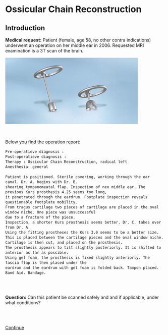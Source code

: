 # Ossicular Chain Reconstruction

## Introduction

**Medical request:** Patient (female, age 58, no other contra indications) underwent
an operation on her middle ear in 2006. Requested MRI examination is a 3T scan of the brain.

![](tuebingen.jpg)

<br>
 
Below you find the operation report:
<br>
```
Pre-operatieve diagnosis :
Post-operatieve diagnosis :
Therapy : Ossicular Chain Reconstruction, radical left
Anesthesia: general

Patient is positioned. Sterile covering, working through the ear canal. Dr. A. begins with Dr. B. 
shearing tympanomeatal flap. Inspection of neo middle ear. The previous Kurs prosthesis 4.25 seems too long, 
it penetrated through the eardrum. Footplate inspection reveals questionable footplate mobility. 
From tragus cartilage two pieces of cartilage are placed in the oval window niche. One piece was unsuccessful 
due to a fracture of the piece.
Inspection, a shorter Kurs prosthesis seems better. Dr. C. takes over from Dr. A. 
Using the fitting prostheses the Kurs 3.0 seems to be a better size. 
This is placed between the cartilage pieces and the oval window niche. Cartilage is then cut, and placed on the prosthesis. 
The prosthesis appears to tilt slightly posteriorly. It is shifted to anterior as far as possible. 
Using gel foam, the prosthesis is fixed slightly anteriorly. The fascia flap is then placed under the 
eardrum and the eardrum with gel foam is folded back. Tampon placed. Band Aid. Bandage. 
```

<br>
<br>

**Question:** Can this patient be scanned safely and and if applicable, under what conditions?

<br>
<br>

[Continue](case_part2.md)
